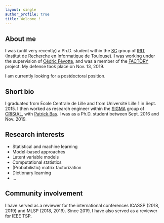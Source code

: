 ```yaml
---
layout: single
author_profile: true
title: Welcome !
---
```


## About me

I was (until very recently) a Ph.D. student within the [SC](http://sc.enseeiht.fr/) group of [IRIT](http://www.irit.fr) (Institut de Recherche en Informatique de Toulouse). I was working under the supervision of [Cédric Févotte](http://www.irit.fr/~Cedric.Fevotte), and was a member of the [FACTORY](http://projectfactory.irit.fr/index.html) project. My defense took place on Nov. 13, 2019.

I am currently looking for a postdoctoral position.

## Short bio

I graduated from École Centrale de Lille and from Université Lille 1 in Sept. 2015. I then worked as research engineer within the [SIGMA](https://www.cristal.univ-lille.fr/?rubrique27&eid=30) group of [CRIStAL](https://www.cristal.univ-lille.fr), with [Patrick Bas](http://patrickbas.ec-lille.fr/Patrick_Bas_home_page/Home_Page.html). I was as a Ph.D. student between Sept. 2016 and Nov. 2019.

## Research interests
* Statistical and machine learning
* Model-based approaches
* Latent variable models
* Computational statistics
* (Probabilistic) matrix factorization
* Dictionary learning
* ...

## Community involvement

I have served as a reviewer for the international conferences ICASSP (2018, 2019) and MLSP (2018, 2019). Since 2019, I have also served as a reviewer for IEEE TSP.